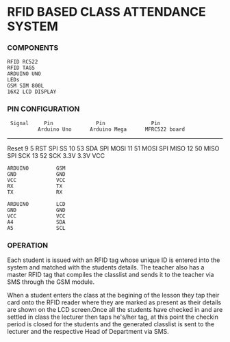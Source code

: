 # RFID BASED CLASS ATTENDANCE SYSTEM

### COMPONENTS
	RFID RC522 
	RFID TAGS
	ARDUINO UNO
	LEDs
	GSM SIM 800L
	16X2 LCD DISPLAY

### PIN CONFIGURATION

	 Signal     Pin              Pin               Pin
              Arduino Uno      Arduino Mega      MFRC522 board
   ------------------------------------------------------------
   Reset      9                5                 RST
   SPI SS     10               53                SDA
   SPI MOSI   11               51                MOSI
   SPI MISO   12               50                MISO
   SPI SCK    13               52                SCK
   			  3.3V              3.3V             VCC



   	ARDUINO 		GSM
   	GND				GND
   	VCC				VCC
   	RX				TX
   	TX 				RX

   	ARDUINO 		LCD
   	GND 			GND
   	VCC 			VCC
   	A4				SDA
   	A5				SCL


### OPERATION

Each student is issued with an RFID tag whose unique ID is entered into the system and matched with the students details.
The teacher also has a master RFID tag that compiles the classlist and sends it to the teacher via SMS through the GSM module.

When a student enters the class at the begining of the lesson they tap their card onto the RFID reader where they are marked as present as their details are shown on the LCD screen.Once all the students have checked in and are settled in class the lecturer then taps he's/her tag, at this point the checkin period is closed for the students and the generated classlist is sent to the lecturer and the respective Head of Department via SMS.